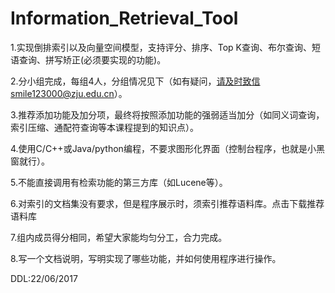 # Information_Retrieval_Tool

1.实现倒排索引以及向量空间模型，支持评分、排序、Top K查询、布尔查询、短语查询、拼写矫正(必须要实现的功能)。

2.分小组完成，每组4人，分组情况见下（如有疑问，请及时致信smile123000@zju.edu.cn）。

3.推荐添加功能及加分项，最终将按照添加功能的强弱适当加分（如同义词查询，索引压缩、通配符查询等本课程提到的知识点）。

4.使用C/C++或Java/python编程，不要求图形化界面（控制台程序，也就是小黑窗就行）。

5.不能直接调用有检索功能的第三方库（如Lucene等）。

6.对索引的文档集没有要求，但是程序展示时，须索引推荐语料库。点击下载推荐语料库

7.组内成员得分相同，希望大家能均匀分工，合力完成。

8.写一个文档说明，写明实现了哪些功能，并如何使用程序进行操作。

DDL:22/06/2017
